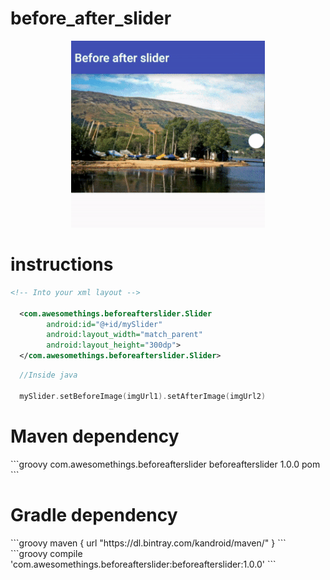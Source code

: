 # before_after_slider
<p align="center">
  <img src="before-after-slider.gif"/>
</p>

<h1> instructions </h1>

```xml
<!-- Into your xml layout -->

  <com.awesomethings.beforeafterslider.Slider
        android:id="@+id/mySlider"
        android:layout_width="match_parent"
        android:layout_height="300dp">
  </com.awesomethings.beforeafterslider.Slider>
```

```kotlin
  //Inside java
  
  mySlider.setBeforeImage(imgUrl1).setAfterImage(imgUrl2)
```

<h1>Maven dependency</h1>
```groovy
<dependency>
  <groupId>com.awesomethings.beforeafterslider</groupId>
  <artifactId>beforeafterslider</artifactId>
  <version>1.0.0</version>
  <type>pom</type>
</dependency>
```
<h1>Gradle dependency</h1>
```groovy
  maven {
     url  "https://dl.bintray.com/kandroid/maven/"
  }  
```
```groovy        
  compile 'com.awesomethings.beforeafterslider:beforeafterslider:1.0.0'
```
